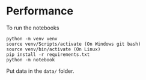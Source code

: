 # Performance

To run the notebooks

    python -m venv venv
    source venv/Scripts/activate (On Windows git bash)
    source venv/bin/activate (On Linux)
    pip install -r requirements.txt
    python -m notebook
 
Put data in the `data/` folder.
